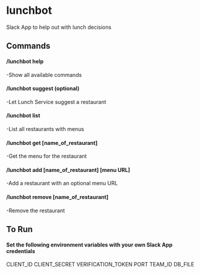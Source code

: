 # lunchbot
Slack App to help out with lunch decisions

## Commands
#### /lunchbot help
-Show all available commands

#### /lunchbot suggest (optional)
-Let Lunch Service suggest a restaurant

#### /lunchbot list
-List all restaurants with menus

#### /lunchbot get [name_of_restaurant]
-Get the menu for the restaurant

#### /lunchbot add [name_of_restaurant] [menu URL]
-Add a restaurant with an optional menu URL

#### /lunchbot remove [name_of_restaurant]
-Remove the restaurant

## To Run

#### Set the following environment variables with your own Slack App credentials

CLIENT_ID 
CLIENT_SECRET
VERIFICATION_TOKEN
PORT
TEAM_ID
DB_FILE
